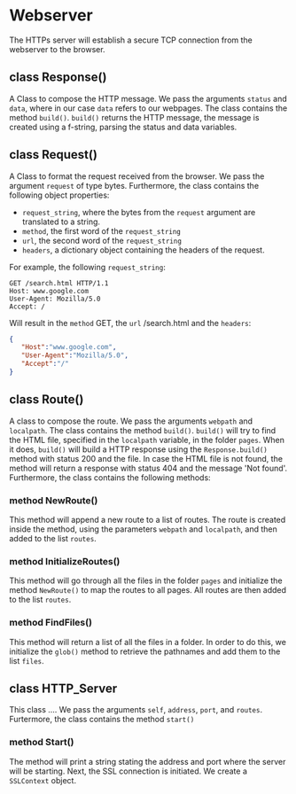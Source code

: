 # Webserver

The HTTPs server will establish a secure TCP connection from the webserver to the browser.  

## class Response()
A Class to compose the HTTP message. 
We pass the arguments `status` and `data`, where in our case `data` refers to our webpages. 
The class contains the method `build()`.
`build()` returns the HTTP message, the message is created using a f-string, parsing the status and data variables. 

## class Request()
A Class to format the request received from the browser. 
We pass the argument `request` of type bytes. 
Furthermore, the class contains the following object properties:
- `request_string`, where the bytes from the `request` argument are translated to a string. 
- `method`, the first word of the `request_string`
- `url`, the second word of the `request_string`
- `headers`, a dictionary object containing the headers of the request. 


For example, the following `request_string`: 
```http
GET /search.html HTTP/1.1
Host: www.google.com
User-Agent: Mozilla/5.0
Accept: /
```
Will result in the `method` GET, the `url` /search.html and the `headers`: 
```json
{
   "Host":"www.google.com",
   "User-Agent":"Mozilla/5.0",
   "Accept":"/"
}
```

## class Route()
A class to compose the route. 
We pass the arguments `webpath` and `localpath`.
The class contains the method `build()`.
`build()` will try to find the HTML file, specified in the `localpath` variable, in the folder `pages`. When it does, `build()` will build a HTTP response using the `Response.build()` method with status 200 and the file. In case the HTML file is not found, the method will return a response with status 404 and the message 'Not found'.
Furthermore, the class contains the following methods:

### method NewRoute()
This method will append a new route to a list of routes. 
The route is created inside the method, using the parameters `webpath` and `localpath`, and then added to the list `routes`.

### method InitializeRoutes()
This method will go through all the files in the folder `pages` and initialize the method `NewRoute()` to map the routes to all pages. All routes are then added to the list `routes`. 

### method FindFiles()
This method will return a list of all the files in a folder. 
In order to do this, we initialize the `glob()` method to retrieve the pathnames and add them to the list `files`.


## class HTTP_Server
This class .... We pass the arguments `self`, `address`, `port`, and `routes`.
Furtermore, the class contains the method `start()`

### method Start()
The method will print a string stating the address and port where the server will be starting. 
Next, the SSL connection is initiated. We create a `SSLContext` object. 



